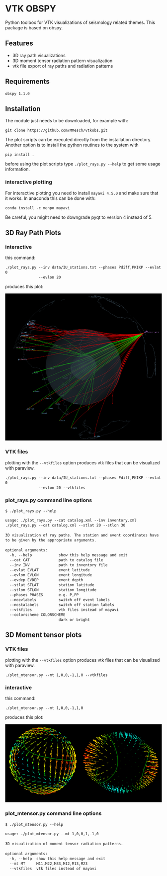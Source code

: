 VTK OBSPY
=========


Python toolbox for VTK visualizations of seismology related themes. This
package is based on obspy.


Features
--------

* 3D ray path visualizations
* 3D moment tensor radiation pattern visualization
* vtk file export of ray paths and radiation patterns


Requirements
------------
```
obspy 1.1.0
```

Installation
------------
The module just needs to be downloaded, for example with:
```
git clone https://github.com/MMesch/vtkobs.git
```
The plot scripts can be executed directly from the installation directory.
Another option is to install the python routines to the system with
```
pip install .
```
before using the plot scripts type `./plot_rays.py --help` to get some
usage information.

### interactive plotting
For interactive plotting you need to install `mayavi 4.5.0` and make sure that
it works. In anaconda this can be done with:
```
conda install -c menpo mayavi
```
Be careful, you might need to downgrade pyqt to version 4 instead of 5.


## 3D Ray Path Plots
### interactive
this command:

```
./plot_rays.py --inv data/IU_stations.txt --phases Pdiff,PKIKP --evlat 0
               --evlon 20

```
produces this plot:

![image](images/example1.png)

### VTK files
plotting with the ``--vtkfiles`` option produces vtk files that can be
visualized with paraview.

```
./plot_rays.py --inv data/IU_stations.txt --phases Pdiff,PKIKP --evlat 0
               --evlon 20 --vtkfiles
```

### plot_rays.py command line options
```
$ ./plot_rays.py --help
```

```
usage: ./plot_rays.py --cat catalog.xml --inv inventory.xml
./plot_rays.py --cat catalog.xml --stlat 20 --stlon 30

3D visualization of ray paths. The station and event coordinates have
to be given by the appropriate arguments.

optional arguments:
  -h, --help            show this help message and exit
  --cat CAT             path to catalog file
  --inv INV             path to inventory file
  --evlat EVLAT         event latitude
  --evlon EVLON         event longitude
  --evdep EVDEP         event depth
  --stlat STLAT         station latitude
  --stlon STLON         station longitude
  --phases PHASES       e.g. P,PP
  --noevlabels          switch off event labels
  --nostalabels         switch off station labels
  --vtkfiles            vtk files instead of mayavi
  --colorscheme COLORSCHEME
                        dark or bright
```


## 3D Moment tensor plots
### VTK files
plotting with the ``--vtkfiles`` option produces vtk files that can be
visualized with paraview.
```
./plot_mtensor.py --mt 1,0,0,-1,1,0 --vtkfiles
```

### interactive
this command:

```
./plot_mtensor.py --mt 1,0,0,-1,1,0
```
produces this plot:

![image](images/example2.png)


### plot_mtensor.py command line options
```
$ ./plot_mtensor.py --help
```

```
usage: ./plot_mtensor.py --mt 1,0,0,1,-1,0

3D visualization of moment tensor radiation patterns.

optional arguments:
  -h, --help  show this help message and exit
  --mt MT     M11,M22,M33,M12,M13,M23
  --vtkfiles  vtk files instead of mayavi
```
